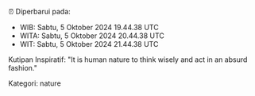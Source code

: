 ⏰ Diperbarui pada:
- WIB: Sabtu, 5 Oktober 2024 19.44.38 UTC
- WITA: Sabtu, 5 Oktober 2024 20.44.38 UTC
- WIT: Sabtu, 5 Oktober 2024 21.44.38 UTC

Kutipan Inspiratif:
"It is human nature to think wisely and act in an absurd fashion."


Kategori: nature

